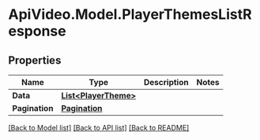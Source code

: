 # ApiVideo.Model.PlayerThemesListResponse

## Properties

Name | Type | Description | Notes
------------ | ------------- | ------------- | -------------
**Data** | [**List&lt;PlayerTheme&gt;**](PlayerTheme.md) |  | 
**Pagination** | [**Pagination**](Pagination.md) |  | 

[[Back to Model list]](../README.md#documentation-for-models) [[Back to API list]](../README.md#documentation-for-api-endpoints) [[Back to README]](../README.md)

